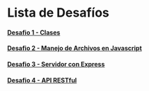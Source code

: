 # Lista de Desafíos

#### [ Desafio 1 - Clases](https://github.com/gasparjrebord/backend-class/tree/master/desafio-1#readme)

#### [ Desafio 2 - Manejo de Archivos en Javascript](https://github.com/gasparjrebord/backend-class/tree/master/desafio-2#readme)

#### [ Desafio 3 - Servidor con Express](https://github.com/gasparjrebord/backend-class/tree/master/desafio-3#readme)

#### [ Desafio 4 - API RESTful](https://github.com/gasparjrebord/backend-class/tree/master/desafio-4#readme)
